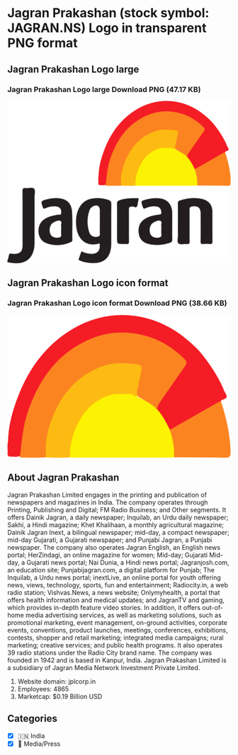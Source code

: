 # Jagran Prakashan (stock symbol: JAGRAN.NS) Logo in transparent PNG format

## Jagran Prakashan Logo large

### Jagran Prakashan Logo large Download PNG (47.17 KB)

![Jagran Prakashan Logo large Download PNG (47.17 KB)](/img/orig/JAGRAN.NS_BIG-ec1a297c.png)

## Jagran Prakashan Logo icon format

### Jagran Prakashan Logo icon format Download PNG (38.66 KB)

![Jagran Prakashan Logo icon format Download PNG (38.66 KB)](/img/orig/JAGRAN.NS-817cf2ab.png)

## About Jagran Prakashan

Jagran Prakashan Limited engages in the printing and publication of newspapers and magazines in India. The company operates through Printing, Publishing and Digital; FM Radio Business; and Other segments. It offers Dainik Jagran, a daily newspaper; Inquilab, an Urdu daily newspaper; Sakhi, a Hindi magazine; Khet Khalihaan, a monthly agricultural magazine; Dainik Jagran Inext, a bilingual newspaper; mid-day, a compact newspaper; mid-day Gujarati, a Gujarati newspaper; and Punjabi Jagran, a Punjabi newspaper. The company also operates Jagran English, an English news portal; HerZindagi, an online magazine for women; Mid-day; Gujarati Mid-day, a Gujarati news portal; Nai Dunia, a Hindi news portal; Jagranjosh.com, an education site; Punjabijagran.com, a digital platform for Punjab; The Inquilab, a Urdu news portal; inextLive, an online portal for youth offering news, views, technology, sports, fun and entertainment; Radiocity.in, a web radio station; Vishvas.News, a news website; Onlymyhealth, a portal that offers health information and medical updates; and JagranTV and gaming, which provides in-depth feature video stories. In addition, it offers out-of-home media advertising services, as well as marketing solutions, such as promotional marketing, event management, on-ground activities, corporate events, conventions, product launches, meetings, conferences, exhibitions, contests, shopper and retail marketing; integrated media campaigns; rural marketing; creative services; and public health programs. It also operates 39 radio stations under the Radio City brand name. The company was founded in 1942 and is based in Kanpur, India. Jagran Prakashan Limited is a subsidiary of Jagran Media Network Investment Private Limited.

1. Website domain: jplcorp.in
2. Employees: 4865
3. Marketcap: $0.19 Billion USD


## Categories
- [x] 🇮🇳 India
- [x] 📰 Media/Press
